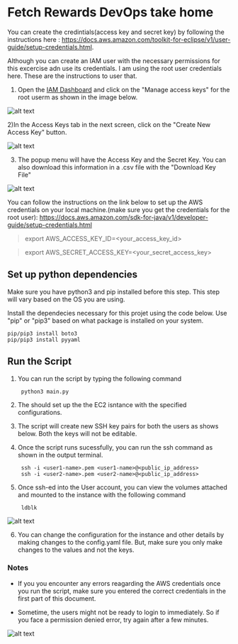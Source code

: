 # Fetch Rewards DevOps take home

You can create the credintials(access key and secret key) by following the instructions here : 
https://docs.aws.amazon.com/toolkit-for-eclipse/v1/user-guide/setup-credentials.html.

Although you can create an IAM user with the necessary permissions for this excercise adn use its credentials. I am using the root user credentials here. These are the instructions to user that.

1) Open the [IAM Dashboard](https://us-east-1.console.aws.amazon.com/iamv2/home#/home) and click on the "Manage access  keys" for the root userm as shown in the image below.

![alt text](https://github.com/rohith788/fetchreewards_devops/blob/main/asset/asses1.png)

2)In the Access Keys tab in the next screen, click on the "Create New Access Key" button.

![alt text](https://github.com/rohith788/fetchreewards_devops/blob/main/asset/asses2.png)

3) The popup menu will have the Access Key and the Secret Key. You can also download this information in a .csv file with the "Download Key File"

![alt text](https://github.com/rohith788/fetchreewards_devops/blob/main/asset/asses3.png)

You can follow the instructions on the link below to set up the AWS credentials on your local machine.(make sure you get the credentials for the root user): https://docs.aws.amazon.com/sdk-for-java/v1/developer-guide/setup-credentials.html

>   export AWS_ACCESS_KEY_ID=<your_access_key_id>

>   export AWS_SECRET_ACCESS_KEY=<your_secret_access_key>

## Set up python dependencies
Make sure you have python3 and pip installed before this step. This step will vary based on the OS you are using.

Install the dependecies necessary for this projet using the code below. Use "pip" or "pip3" based on what package is installed on your system.

    pip/pip3 install boto3
    pip/pip3 install pyyaml

## Run the Script

1) You can run the script by typing the following command

        python3 main.py

2) The should set up the the EC2 isntance with the specified configurations.

3) The script will create new SSH key pairs for both the users as shows below. Both the keys will not be editable.

4) Once the script runs sucessfully, you can run the ssh command as shown in the output terminal.
        
        ssh -i <user1-name>.pem <user1-name>@<public_ip_address>
        ssh -i <user2-name>.pem <user2-name>@<public_ip_address>

5) Once ssh-ed into the User account, you can view the volumes attached and mounted to the instance with the following command

        ldblk
        
![alt text](https://github.com/rohith788/fetchreewards_devops/blob/main/asset/disks.png)

6) You can change the configuration for the instance and other details by making changes to the config.yaml file. But, make sure you only make changes to the values and not the keys.

### Notes

* If you you encounter any errors reagarding the AWS credentials once you run the script, make sure you entered the correct credentials in the first part of this document.

* Sometime, the users might not be ready to login to immediately. So if you face a permission denied error, try again after a few minutes. 

![alt text](https://github.com/rohith788/fetchreewards_devops/blob/main/asset/login.png)
